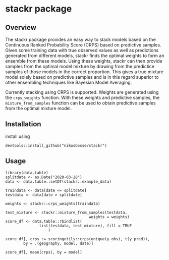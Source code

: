 # stackr package

## Overview
The stackr package provides an easy way to stack models based on
the Continuous Ranked Probability Score (CRPS) based on predictive samples.
Given some training data with true observed values as well as predictions
generated from different models, stackr finds the optimal weights to form an
ensemble from these models. Using these weights, stackr can then provide
samples from the optimal model mixture by drawing from the predictice samples
of those models in the correct proportion. This gives a true mixture model
solely based on predictive samples and is in this regard superior to other
ensembling techniques like Bayesian Model Averaging.

Currently stacking using CRPS is supported. Weights are generated using
the `crps_weights` function. With these weights and predictive
samples, the `mixture_from_samples` function can be used to obtain predictive
samples from the optimal mixture model.

## Installation
install using
```
devtools::install_github("nikosbosse/stackr")
```

## Usage
```
library(data.table)
splitdate <- as.Date("2020-03-28")
data <- data.table::setDT(stackr::example_data)

traindata <- data[date <= splitdate]
testdata <- data[date > splitdate]

weights <- stackr::crps_weights(traindata)

test_mixture <- stackr::mixture_from_samples(testdata,
                                     weights = weights)
score_df <- data.table::rbindlist(
               list(testdata, test_mixture), fill = TRUE
                   )
                   
score_df[, crps := scoringutils::crps(unique(y_obs), t(y_pred)),
        by = .(geography, model, date)]

score_df[, mean(crps), by = model]
```




